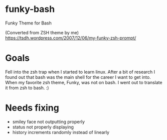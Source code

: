 # funky-bash
Funky Theme for Bash

(Converted from ZSH theme by me)
https://tsdh.wordpress.com/2007/12/06/my-funky-zsh-prompt/

# Goals

Fell into the zsh trap when I started to learn linux. After a bit of research I found out that bash was the main shell for the career I want to get into. When my favorite zsh theme, Funky, was not on bash. I went out to translate it from zsh to bash. :)

# Needs fixing
- smiley face not outputting properly
- status not properly displaying
- history increments randomly instead of linearly

